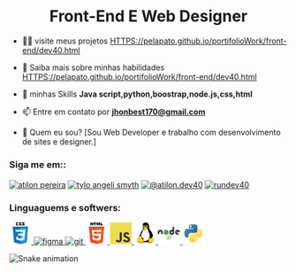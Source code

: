 <h1 align="center">Front-End E Web Designer</h1>

- 👨‍💻 visite meus projetos [HTTPS://pelapato.github.io/portifolioWork/front-end/dev40.html](HTTPS://pelapato.github.io/portifolioWork/front-end/dev40.html)

- 📝 Saiba mais sobre minhas habilidades [HTTPS://pelapato.github.io/portifolioWork/front-end/dev40.html](HTTPS://pelapato.github.io/portifolioWork/front-end/dev40.html)

- 💬 minhas Skills **Java script,python,boostrap,node.js,css,html**

- 📫 Entre em contato por **jhonbest170@gmail.com**

- 📄 Quem eu sou? [Sou Web Developer e trabalho com desenvolvimento de sites e designer.]

<h3 align="left">Siga me em::</h3>
<p align="left">
<a href="https://linkedin.com/in/atilon pereira" target="blank"><img align="center" src="https://raw.githubusercontent.com/rahuldkjain/github-profile-readme-generator/master/src/images/icons/Social/linked-in-alt.svg" alt="atilon pereira" height="30" width="40" /></a>
<a href="https://fb.com/tylo angeli smyth" target="blank"><img align="center" src="https://raw.githubusercontent.com/rahuldkjain/github-profile-readme-generator/master/src/images/icons/Social/facebook.svg" alt="tylo angeli smyth" height="30" width="40" /></a>
<a href="https://instagram.com/@atilon.dev40" target="blank"><img align="center" src="https://raw.githubusercontent.com/rahuldkjain/github-profile-readme-generator/master/src/images/icons/Social/instagram.svg" alt="@atilon.dev40" height="30" width="40" /></a>
<a href="https://www.youtube.com/c/rundev40" target="blank"><img align="center" src="https://raw.githubusercontent.com/rahuldkjain/github-profile-readme-generator/master/src/images/icons/Social/youtube.svg" alt="rundev40" height="30" width="40" /></a>
</p>

<h3 align="left">Linguaguems e softwers:</h3>
<p align="left"> <a href="https://www.w3schools.com/css/" target="_blank" rel="noreferrer"> <img src="https://raw.githubusercontent.com/devicons/devicon/master/icons/css3/css3-original-wordmark.svg" alt="css3" width="40" height="40"/> </a> <a href="https://www.figma.com/" target="_blank" rel="noreferrer"> <img src="https://www.vectorlogo.zone/logos/figma/figma-icon.svg" alt="figma" width="40" height="40"/> </a> <a href="https://git-scm.com/" target="_blank" rel="noreferrer"> <img src="https://www.vectorlogo.zone/logos/git-scm/git-scm-icon.svg" alt="git" width="40" height="40"/> </a> <a href="https://www.w3.org/html/" target="_blank" rel="noreferrer"> <img src="https://raw.githubusercontent.com/devicons/devicon/master/icons/html5/html5-original-wordmark.svg" alt="html5" width="40" height="40"/> </a> <a href="https://developer.mozilla.org/en-US/docs/Web/JavaScript" target="_blank" rel="noreferrer"> <img src="https://raw.githubusercontent.com/devicons/devicon/master/icons/javascript/javascript-original.svg" alt="javascript" width="40" height="40"/> </a> <a href="https://www.linux.org/" target="_blank" rel="noreferrer"> <img src="https://raw.githubusercontent.com/devicons/devicon/master/icons/linux/linux-original.svg" alt="linux" width="40" height="40"/> </a> <a href="https://nodejs.org" target="_blank" rel="noreferrer"> <img src="https://raw.githubusercontent.com/devicons/devicon/master/icons/nodejs/nodejs-original-wordmark.svg" alt="nodejs" width="40" height="40"/> </a> <a href="https://www.python.org" target="_blank" rel="noreferrer"> <img src="https://raw.githubusercontent.com/devicons/devicon/master/icons/python/python-original.svg" alt="python" width="40" height="40"/> </a> </p>


![Snake animation](https://github.com/LuigiGF/LuigiGF/blob/output/github-contribution-grid-snake.svg)

